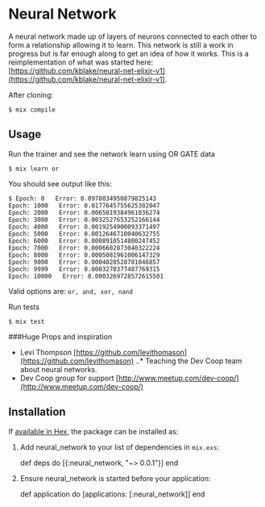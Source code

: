 # Neural Network

A neural network made up of layers of neurons connected to each other to form a relationship allowing it to learn. This network is still a work in progress but is far enough along to get an idea of how it works. This is a reimplementation of what was started here: [https://github.com/kblake/neural-net-elixir-v1](https://github.com/kblake/neural-net-elixir-v1).

After cloning:

    $ mix compile

## Usage

Run the trainer and see the network learn using OR GATE data

    $ mix learn or

You should see output like this:
    
    $ Epoch: 0   Error: 0.0978034950879825143
    Epoch: 1000   Error: 0.0177645755625382047
    Epoch: 2000   Error: 0.0065019384961036274
    Epoch: 3000   Error: 0.0032527653252166144
    Epoch: 4000   Error: 0.0019254900093371497
    Epoch: 5000   Error: 0.0012646710040632755
    Epoch: 6000   Error: 0.0008910514800247452
    Epoch: 7000   Error: 0.0006602873040322224
    Epoch: 8000   Error: 0.0005081961006147329
    Epoch: 9000   Error: 0.0004028528701046857
    Epoch: 9999   Error: 0.0003270377487769315
    Epoch: 10000   Error: 0.0003269728572615501

Valid options are: `or, and, xor, nand`

Run tests

    $ mix test
    
###Huge Props and inspiration

* Levi Thompson [https://github.com/levithomason](https://github.com/levithomason)
..* Teaching the Dev Coop team about neural networks.
* Dev Coop group for support [http://www.meetup.com/dev-coop/](http://www.meetup.com/dev-coop/)


## Installation

If [available in Hex](https://hex.pm/docs/publish), the package can be installed as:

  1. Add neural_network to your list of dependencies in `mix.exs`:

        def deps do
          [{:neural_network, "~> 0.0.1"}]
        end

  2. Ensure neural_network is started before your application:

        def application do
          [applications: [:neural_network]]
        end

